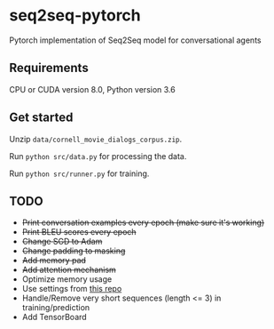 # seq2seq-pytorch
Pytorch implementation of Seq2Seq model for conversational agents

## Requirements
CPU or CUDA version 8.0, Python version 3.6

## Get started
Unzip `data/cornell_movie_dialogs_corpus.zip`.

Run `python src/data.py` for processing the data.

Run `python src/runner.py` for training.

## TODO
* ~~Print conversation examples every epoch (make sure it's working)~~
* ~~Print BLEU scores every epoch~~
* ~~Change SGD to Adam~~
* ~~Change padding to masking~~
* ~~Add memory pad~~
* ~~Add attention mechanism~~
* Optimize memory usage
* Use settings from [this repo](https://github.com/jiweil/Neural-Dialogue-Generation)
* Handle/Remove very short sequences (length <= 3) in training/prediction
* Add TensorBoard
